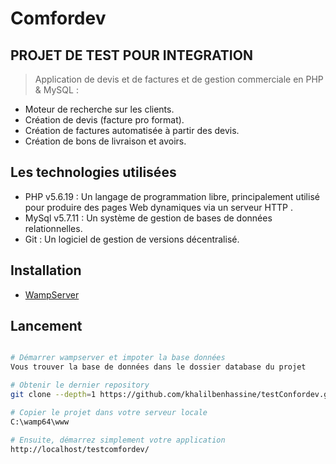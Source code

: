 # Comfordev

## PROJET DE TEST POUR INTEGRATION ##


> Application de devis et de factures et de gestion commerciale en PHP & MySQL :
- Moteur de recherche sur les clients.
- Création de devis (facture pro format).
- Création de factures automatisée à partir des devis.
- Création de bons de livraison et avoirs.

## Les technologies utilisées  ##


- PHP v5.6.19 : Un langage de programmation libre, principalement utilisé pour produire des pages Web dynamiques via un serveur HTTP .
- MySql v5.7.11 : Un système de gestion de bases de données relationnelles.
- Git : Un logiciel de gestion de versions décentralisé.

## Installation  ##


- [WampServer](http://www.wampserver.com/)


## Lancement ##


```bash

# Démarrer wampserver et impoter la base données     
Vous trouver la base de données dans le dossier database du projet

# Obtenir le dernier repository
git clone --depth=1 https://github.com/khalilbenhassine/testConfordev.git

# Copier le projet dans votre serveur locale 
C:\wamp64\www

# Ensuite, démarrez simplement votre application
http://localhost/testcomfordev/
```






